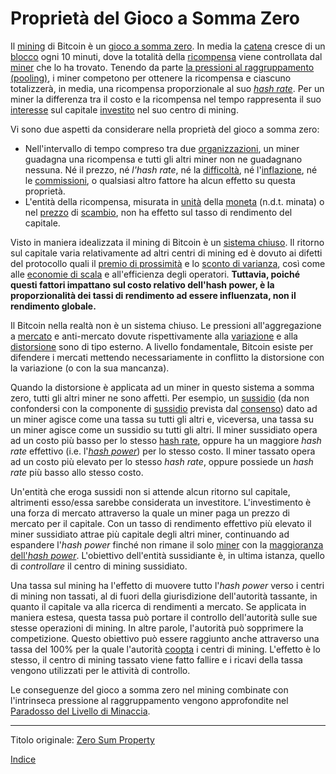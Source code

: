 # Proprietà del Gioco a Somma Zero



Il [mining](ch101-glossary.md#centro-di-mining-mine) di Bitcoin è un [gioco a somma zero](https://it.wikipedia.org/wiki/Gioco_a_somma_zero). In media la [catena](ch101-glossary.md#catena) cresce di un [blocco](ch101-glossary.md#blocco) ogni 10 minuti, dove la totalità della [ricompensa](ch101-glossary.md#ricompensa-reward) viene controllata dal [miner](ch101-glossary.md#miner) che lo ha trovato. Tenendo da parte [la pressioni al raggruppamento (pooling)](ch039-pooling-pressure-risk.md), i miner competono per ottenere la ricompensa e ciascuno totalizzerà, in media, una ricompensa proporzionale al suo [_hash rate_](ch101-glossary.md#hash-rate). Per un miner la differenza tra il costo e la ricompensa nel tempo rappresenta il suo [interesse](ch101-glossary.md#interesse) sul capitale [investito](ch101-glossary.md#dare-in-prestito-investire) nel suo centro di mining.

Vi sono due aspetti da considerare nella proprietà del gioco a somma zero:

* Nell'intervallo di tempo compreso tra due [organizzazioni](ch101-glossary.md#organizzazione), un miner guadagna una ricompensa e tutti gli altri miner non ne guadagnano nessuna. Né il prezzo, né _l'hash rate_, né la [difficoltà](ch101-glossary.md#difficoltà), né l'[inflazione](ch101-glossary.md#inflazione), né le [commissioni](ch101-glossary.md#commissione-fee-di-transazione), o qualsiasi altro fattore ha alcun effetto su questa proprietà.
* L'entità della ricompensa, misurata in [unità](ch101-glossary.md#unità) della [moneta](ch101-glossary.md#moneta) (n.d.t. minata) o nel [prezzo](ch101-glossary.md#prezzo) di [scambio](ch101-glossary.md#scambio-di-unità), non ha effetto sul tasso di rendimento del capitale.

Visto in maniera idealizzata il mining di Bitcoin è un [sistema chiuso](https://en.wikipedia.org/wiki/Closed_system). Il ritorno sul capitale varia relativamente ad altri centri di mining ed è dovuto ai difetti del protocollo quali il [premio di prossimità](ch036-proximity-premium-flaw.md)  e lo [sconto di varianza](ch037-variance-discount-flaw.md), così come alle [economie di scala](https://it.wikipedia.org/wiki/Economie_di_scala) e all'efficienza degli operatori. **Tuttavia, poiché questi fattori impattano sul costo relativo dell'hash power, è la proporzionalità dei tassi di rendimento ad essere influenzata, non il rendimento globale.**

Il Bitcoin nella realtà non è un sistema chiuso. Le pressioni all'aggregazione a [mercato](ch101-glossary.md#mercato) e anti-mercato dovute rispettivamente alla [variazione](ch101-glossary.md#variazione) e alla [distorsione](ch101-glossary.md#distorsione) sono di tipo esterno. A livello fondamentale, Bitcoin esiste per difendere i mercati mettendo necessariamente in conflitto la distorsione con la variazione (o con la sua mancanza).

Quando la distorsione è applicata ad un miner in questo sistema a somma zero, tutti gli altri miner ne sono affetti. Per esempio, un [sussidio](https://it.wikipedia.org/wiki/Sussidio) (da non confondersi con la componente di [sussidio](ch101-glossary.md#sussidio-subsidy) prevista dal [consenso](ch101-glossary.md#consenso)) dato ad un miner agisce come una tassa su tutti gli altri e, viceversa, una tassa su un miner agisce come un sussidio su tutti gli altri. Il miner sussidiato opera ad un costo più basso per lo stesso [hash rate](ch101-glossary.md#hash-rate), oppure ha un maggiore _hash rate_ effettivo (i.e. l'[_hash power_](ch101-glossary.md#hash-power)) per lo stesso costo. Il miner tassato opera ad un costo più elevato per lo stesso _hash rate_, oppure possiede un _hash rate_ più basso allo stesso costo.

Un'entità che eroga sussidi non si attende alcun ritorno sul capitale, altrimenti esso/essa sarebbe considerata un investitore. L'investimento è una forza di mercato attraverso la quale un miner paga un prezzo di mercato per il capitale. Con un tasso di rendimento effettivo più elevato il miner sussidiato attrae più capitale degli altri miner, continuando ad espandere l'_hash power_ finché non rimane il solo [miner](ch101-glossary.md#miner) con la [maggioranza dell'_hash power_](ch101-glossary.md#maggioranza-dellhash-power). L'obiettivo dell'entità sussidiante è, in ultima istanza, quello di *controllare* il centro di mining sussidiato.

Una tassa sul mining ha l'effetto di muovere tutto l'_hash power_ verso i centri di mining non tassati, al di fuori della giurisdizione dell'autorità tassante, in quanto il capitale va alla ricerca di rendimenti a mercato. Se applicata in maniera estesa, questa tassa può portare il controllo dell'autorità sulle sue stesse operazioni di mining. In altre parole, l'autorità può sopprimere la competizione. Questo obiettivo può essere raggiunto anche attraverso una tassa del 100% per la quale l'autorità [coopta](ch101-glossary.md#cooptazione-co-option) i centri di mining. L'effetto è lo stesso, il centro di mining tassato viene fatto fallire e i ricavi della tassa vengono utilizzati per le attività di controllo. 

Le conseguenze del gioco a somma zero nel mining combinate con l'intrinseca pressione al raggruppamento vengono approfondite nel [Paradosso del Livello di Minaccia](ch033-threat-level-paradox.md).

---

Titolo originale: [Zero Sum Property](https://github.com/libbitcoin/libbitcoin-system/wiki/Zero-Sum-Property)

[Indice](/README.md)
